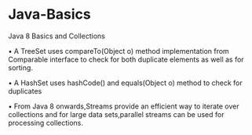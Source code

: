 # Java-Basics
Java 8 Basics and Collections

•	A TreeSet uses compareTo(Object o) method implementation from Comparable<T> interface to check for both duplicate elements as well as for sorting.
  
•	A HashSet uses hashCode() and equals(Object o) method to  check for duplicates

•	From Java 8 onwards,Streams provide an efficient way to iterate over collections and for large data sets,parallel streams can be used for processing collections.
